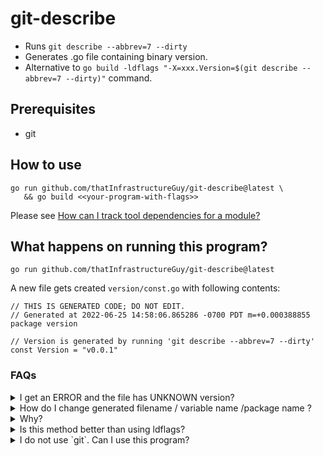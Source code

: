 # git-describe

* Runs `git describe --abbrev=7 --dirty`
* Generates .go file containing binary version.
* Alternative to `go build -ldflags "-X=xxx.Version=$(git describe --abbrev=7 --dirty)"` command.

## Prerequisites
* git

## How to use

```
go run github.com/thatInfrastructureGuy/git-describe@latest \
   && go build <<your-program-with-flags>>
```

Please see [How can I track tool dependencies for a module?](https://github.com/golang/go/wiki/Modules#how-can-i-track-tool-dependencies-for-a-module)

## What happens on running this program?

```
go run github.com/thatInfrastructureGuy/git-describe@latest
```

A new file gets created `version/const.go` with following contents:

```
// THIS IS GENERATED CODE; DO NOT EDIT.
// Generated at 2022-06-25 14:58:06.865286 -0700 PDT m=+0.000388855
package version

// Version is generated by running 'git describe --abbrev=7 --dirty'
const Version = "v0.0.1"
```

### FAQs

<details>
<summary>
  I get an ERROR and the file has UNKNOWN version? 
</summary>
  
  `const Version = "UNKNOWN"`
  1. Please make sure you have `git` binary installed.
  2. Check the output of `git describe --abbrev=7 --dirty` manually for your repository.
</details>

<details>
<summary>
  How do I change generated filename / variable name /package name ?
</summary> 
  
  ```
  go run github.com/thatInfrastructureGuy/git-describe@latest \
     --filepath=version/version.go --package=version --variable=Version
  ```
</details>

<details>
<summary>
  Why?
</summary>

  * Its hard to remember `go build -ldflags` command.
  * I wanted the build to error out if I _forgot_ to generate version. Just make sure you using the `Version` variable somewhere in your program for it to error out.
</details>

<details>
<summary>
  Is this method better than using ldflags?
</summary>
  ¯\_(ツ)_/¯
</details>

<details>
<summary>
  I do not use `git`. Can I use this program?
</summary>
  No. PRs welcome. :)
</details>

